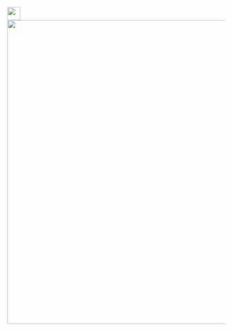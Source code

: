 <body>
<img src="https://emojis.slackmojis.com/emojis/images/1495224255/2288/christmas_parrot.gif?1495224255" width="30"/></h1>
<br>
<div align="center">
<img src="https://i.pinimg.com/originals/7a/e6/62/7ae662bc4c4ff1d860710fc1152a361f.gif" width=700 hight=400>
</div>
</body>
